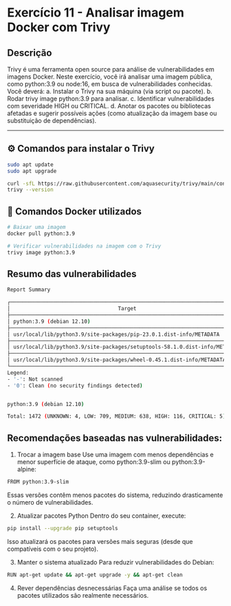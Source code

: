 # Exercício 11 - Analisar imagem Docker com Trivy

## Descrição 
Trivy é uma ferramenta open source para análise de vulnerabilidades em imagens Docker. Neste exercício, você irá analisar uma imagem pública, como python:3.9 ou node:16, em busca de vulnerabilidades conhecidas.
 Você deverá:
a.	Instalar o Trivy na sua máquina (via script ou pacote).
b.	Rodar trivy image python:3.9 para analisar.
c.	Identificar vulnerabilidades com severidade HIGH ou CRITICAL.
d.	Anotar os pacotes ou bibliotecas afetadas e sugerir possíveis ações (como atualização da imagem base ou substituição de dependências).

---

## ⚙️ Comandos para instalar o Trivy
```bash
sudo apt update
sudo apt upgrade

curl -sfL https://raw.githubusercontent.com/aquasecurity/trivy/main/contrib/install.sh | sudo sh -s -- -b /usr/local/bin
trivy --version
```

## 🐳 Comandos Docker utilizados
```bash
# Baixar uma imagem 
docker pull python:3.9

# Verificar vulnerabilidades na imagem com o Trivy
trivy image python:3.9
```

## Resumo das vulnerabilidades
```bash
Report Summary

┌────────────────────────────────────────────────────────────────────────────┬────────────┬─────────────────┬─────────┐
│                                   Target                                   │    Type    │ Vulnerabilities │ Secrets │
├────────────────────────────────────────────────────────────────────────────┼────────────┼─────────────────┼─────────┤
│ python:3.9 (debian 12.10)                                                  │   debian   │      1472       │    -    │
├────────────────────────────────────────────────────────────────────────────┼────────────┼─────────────────┼─────────┤
│ usr/local/lib/python3.9/site-packages/pip-23.0.1.dist-info/METADATA        │ python-pkg │        1        │    -    │
├────────────────────────────────────────────────────────────────────────────┼────────────┼─────────────────┼─────────┤
│ usr/local/lib/python3.9/site-packages/setuptools-58.1.0.dist-info/METADATA │ python-pkg │        2        │    -    │
├────────────────────────────────────────────────────────────────────────────┼────────────┼─────────────────┼─────────┤
│ usr/local/lib/python3.9/site-packages/wheel-0.45.1.dist-info/METADATA      │ python-pkg │        0        │    -    │
└────────────────────────────────────────────────────────────────────────────┴────────────┴─────────────────┴─────────┘
Legend:
- '-': Not scanned
- '0': Clean (no security findings detected)


python:3.9 (debian 12.10)

Total: 1472 (UNKNOWN: 4, LOW: 709, MEDIUM: 638, HIGH: 116, CRITICAL: 5)
```
## Recomendações baseadas nas vulnerabilidades:

1. Trocar a imagem base
Use uma imagem com menos dependências e menor superfície de ataque, como python:3.9-slim ou python:3.9-alpine:

```bash
FROM python:3.9-slim
```
Essas versões contêm menos pacotes do sistema, reduzindo drasticamente o número de vulnerabilidades.

2. Atualizar pacotes Python
Dentro do seu container, execute:

```bash
pip install --upgrade pip setuptools
```
Isso atualizará os pacotes para versões mais seguras (desde que compatíveis com o seu projeto).

3. Manter o sistema atualizado
Para reduzir vulnerabilidades do Debian:

```bash
RUN apt-get update && apt-get upgrade -y && apt-get clean
```

4. Rever dependências desnecessárias
Faça uma análise se todos os pacotes utilizados são realmente necessários.
